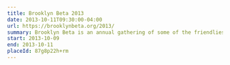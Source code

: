 ```yaml
---
title: Brooklyn Beta 2013
date: 2013-10-11T09:30:00-04:00
url: https://brooklynbeta.org/2013/
summary: Brooklyn Beta is an annual gathering of some of the friendliest folks on the Web. Join us for three days of fun away from your computer.
start: 2013-10-09
end: 2013-10-11
placeId: 87g8p22h+rm
---
```

